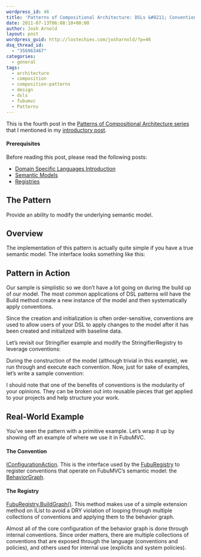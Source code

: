 ```yaml
---
wordpress_id: 46
title: 'Patterns of Compositional Architecture: DSLs &#8211; Conventions'
date: 2011-07-13T06:08:10+00:00
author: Josh Arnold
layout: post
wordpress_guid: http://lostechies.com/josharnold/?p=46
dsq_thread_id:
  - "356963467"
categories:
  - general
tags:
  - architecture
  - composition
  - composition-patterns
  - design
  - dsls
  - fubumvc
  - Patterns
---
```

This is the fourth post in the [Patterns of Compositional Architecture series](https://lostechies.com/josharnold/tag/composition-patterns/) that I mentioned in my [introductory post](https://lostechies.com/josharnold/2011/07/09/patterns-of-compositional-architecture/).

#### Prerequisites

Before reading this post, please read the following posts:

  * [Domain Specific Languages Introduction](https://lostechies.com/josharnold/2011/07/11/patterns-of-compositional-architecture-domain-specific-languages/)
  * [Semantic Models](https://lostechies.com/josharnold/2011/07/12/patterns-of-compositional-architecture-dsls-semantic-models/)
  * [Registries](https://lostechies.com/josharnold/2011/07/12/patterns-of-compositional-architecture-dsls-registries/)

## The Pattern

Provide an ability to modify the underlying semantic model.

## Overview

The implementation of this pattern is actually quite simple if you have a true semantic model. The interface looks something like this:



## Pattern in Action

Our sample is simplistic so we don’t have a lot going on during the build up of our model. The most common applications of DSL patterns will have the Build method create a new instance of the model and then systematically apply conventions.

Since the creation and initialization is often order-sensitive, conventions are used to allow users of your DSL to apply changes to the model after it has been created and initialized with baseline data.

Let’s revisit our Stringifier example and modify the StringifierRegistry to leverage conventions:



During the construction of the model (although trivial in this example), we run through and execute each convention. Now, just for sake of examples, let’s write a sample convention:



I should note that one of the benefits of conventions is the modularity of your opinions. They can be broken out into reusable pieces that get applied to your projects and help structure your work.

## Real-World Example

You’ve seen the pattern with a primitive example. Let’s wrap it up by showing off an example of where we use it in FubuMVC.

#### The Convention

[IConfigurationAction](https://github.com/DarthFubuMVC/fubumvc/blob/master/src/FubuMVC.Core/Registration/IConfigurationAction.cs). This is the interface used by the [FubuRegistry](https://github.com/DarthFubuMVC/fubumvc/blob/master/src/FubuMVC.Core/FubuRegistry.cs) to register conventions that operate on FubuMVC’s semantic model: the [BehaviorGraph](https://github.com/DarthFubuMVC/fubumvc/blob/master/src/FubuMVC.Core/Registration/BehaviorGraph.cs).

#### The Registry

[FubuRegistry.BuildGraph()](https://github.com/DarthFubuMVC/fubumvc/blob/master/src/FubuMVC.Core/FubuRegistry.cs#L138). This method makes use of a simple extension method on IList<IConfigurationAction> to avoid a DRY violation of looping through multiple collections of conventions and applying them to the behavior graph.

Almost all of the core configuration of the behavior graph is done through internal conventions. Since order matters, there are multiple collections of conventions that are exposed through the language (conventions and policies), and others used for internal use (explicits and system policies).